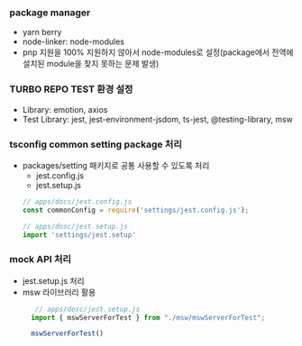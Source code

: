 ### package manager
- yarn berry
- node-linker: node-modules
- pnp 지원을 100% 지원하지 않아서 node-modules로 설정(package에서 전역에 설치된 module을 찾지 못하는 문제 발생)

### TURBO REPO TEST 환경 설정
- Library: emotion, axios
- Test Library:  jest, jest-environment-jsdom, ts-jest, @testing-library, msw

### tsconfig common setting package 처리
- packages/setting 패키지로  공통 사용할 수 있도록 처리
  - jest.config.js
  - jest.setup.js
  ```js
  // apps/docs/jest.config.js
  const commonConfig = require('settings/jest.config.js');

  // apps/dosc/jest.setup.js
  import 'settings/jest.setup'

  ```

### mock API 처리
- jest.setup.js 처리
- msw 라이브러리 활용
  ```js
     // apps/dosc/jest.setup.js
    import { mswServerForTest } from "./msw/mswServerForTest";

    mswServerForTest()
  ```
